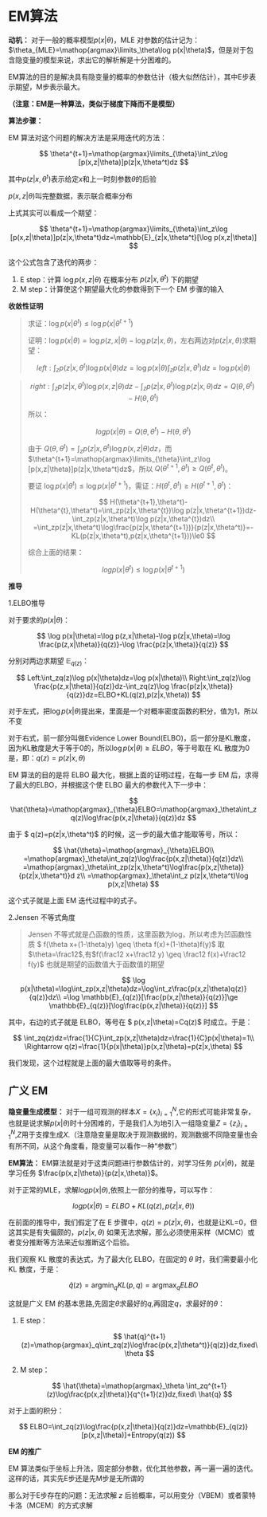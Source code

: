 # EM算法

**动机：** 对于一般的概率模型$p(x|\theta)$，MLE 对参数的估计记为：$\theta_{MLE}=\mathop{argmax}\limits_\theta\log p(x|\theta)$，但是对于包含隐变量的模型来说，求出它的解析解是十分困难的。

EM算法的目的是解决具有隐变量的概率的参数估计（极大似然估计），其中E步表示期望，M步表示最大。

**（注意：EM是一种算法，类似于梯度下降而不是模型）**

**算法步骤：**

EM 算法对这个问题的解决方法是采用迭代的方法：

$$
\theta^{t+1}=\mathop{argmax}\limits_{\theta}\int_z\log [p(x,z|\theta)]p(z|x,\theta^t)dz
$$

其中$p(z|x,\theta^t)$表示给定$x$和上一时刻参数$\theta$的后验

$p(x,z|\theta)$叫完整数据，表示联合概率分布

上式其实可以看成一个期望：

$$
\theta^{t+1}=\mathop{argmax}\limits_{\theta}\int_z\log [p(x,z|\theta)]p(z|x,\theta^t)dz=\mathbb{E}_{z|x,\theta^t}[\log p(x,z|\theta)]
$$

这个公式包含了迭代的两步：

1. E step：计算 $\log p(x,z|\theta)$ 在概率分布 $p(z|x,\theta^t)$ 下的期望
2. M step：计算使这个期望最大化的参数得到下一个 EM 步骤的输入

**收敛性证明**

> 求证：$\log p(x|\theta^t)\le\log p(x|\theta^{t+1})$
>
> 证明：$\log p(x|\theta)=\log p(z,x|\theta)-\log p(z|x,\theta)$，左右两边对$p(z|x,\theta)$求期望：
>
> $$
> left:\int_zp(z|x,\theta^t)\log p(x|\theta)dz=\log p(x|\theta) \int_zp(z|x,\theta^t)dz=\log p(x|\theta)
> $$

> $$
> right:\int_zp(z|x,\theta^t)\log p(x,z|\theta)dz-\int_zp(z|x,\theta^t)\log p(z|x,\theta)dz=Q(\theta,\theta^t)-H(\theta,\theta^t)
> $$
>
> 所以：
>
> $$
> log p(x|\theta)=Q(\theta,\theta^t)-H(\theta,\theta^t)
> $$
>
> 由于 $Q(\theta,\theta^t)=\int_zp(z|x,\theta^t)\log p(x,z|\theta)dz$，而 $\theta^{t+1}=\mathop{argmax}\limits_{\theta}\int_z\log [p(x,z|\theta)]p(z|x,\theta^t)dz$，所以 $Q(\theta^{t+1},\theta^t)\ge Q(\theta^t,\theta^t)$。
>
> 要证 $\log p(x|\theta^t)\le\log p(x|\theta^{t+1})$，需证：$H(\theta^t,\theta^t)\ge H(\theta^{t+1},\theta^t)$：
>
> $$
> H(\theta^{t+1},\theta^t)-H(\theta^{t},\theta^t)=\int_zp(z|x,\theta^{t})\log p(z|x,\theta^{t+1})dz-\int_zp(z|x,\theta^t)\log p(z|x,\theta^{t})dz\\
> =\int_zp(z|x,\theta^t)\log\frac{p(z|x,\theta^{t+1})}{p(z|x,\theta^t)}=-KL(p(z|x,\theta^t),p(z|x,\theta^{t+1}))\le0
> $$
>
> 综合上面的结果：
>
> $$
> log p(x|\theta^t)\le\log p(x|\theta^{t+1})
> $$

**推导**

1.ELBO推导

对于要求的$p(x|\theta)$：

$$
\log p(x|\theta)=\log p(z,x|\theta)-\log p(z|x,\theta)=\log \frac{p(z,x|\theta)}{q(z)}-\log \frac{p(z|x,\theta)}{q(z)}
$$

分别对两边求期望 $\mathbb{E}_{q(z)}$：

$$
Left:\int_zq(z)\log p(x|\theta)dz=\log p(x|\theta)\\
Right:\int_zq(z)\log \frac{p(z,x|\theta)}{q(z)}dz-\int_zq(z)\log \frac{p(z|x,\theta)}{q(z)}dz=ELBO+KL(q(z),p(z|x,\theta))
$$

对于左式，把$\log p(x|\theta)$提出来，里面是一个对概率密度函数的积分，值为1，所以不变

对于右式，前一部分叫做Evidence Lower Bound(ELBO)，后一部分是KL散度，因为KL散度是大于等于0的，所以$\log p(x|\theta)\ge ELBO$，等于号取在 KL 散度为0是，即：$q(z)=p(z|x,\theta)$

EM 算法的目的是将 ELBO 最大化，根据上面的证明过程，在每一步 EM 后，求得了最大的ELBO，并根据这个使 ELBO 最大的参数代入下一步中：

$$
\hat{\theta}=\mathop{argmax}_{\theta}ELBO=\mathop{argmax}_\theta\int_zq(z)\log\frac{p(x,z|\theta)}{q(z)}dz
$$

由于 $ q(z)=p(z|x,\theta^t)$ 的时候，这一步的最大值才能取等号，所以：

$$
\hat{\theta}=\mathop{argmax}_{\theta}ELBO\\
=\mathop{argmax}_\theta\int_zq(z)\log\frac{p(x,z|\theta)}{q(z)}dz\\
=\mathop{argmax}_\theta\int_zp(z|x,\theta^t)\log\frac{p(x,z|\theta)}{p(z|x,\theta^t)}d z\\
=\mathop{argmax}_\theta\int_z p(z|x,\theta^t)\log p(x,z|\theta)
$$

这个式子就是上面 EM 迭代过程中的式子。

2.Jensen 不等式角度

> Jensen 不等式就是凸函数的性质，这里函数为log，所以考虑为凹函数性质
> $ f(\theta x+(1-\theta)y) \geq \theta f(x)+(1-\theta)f(y)$
> 取$\theta=\frac12$,有$f(\frac12 x+\frac12 y) \geq \frac12 f(x)+\frac12 f(y)$
> 也就是期望的函数值大于函数值的期望

$$
\log p(x|\theta)=\log\int_zp(x,z|\theta)dz=\log\int_z\frac{p(x,z|\theta)q(z)}{q(z)}dz\\
=\log \mathbb{E}_{q(z)}[\frac{p(x,z|\theta)}{q(z)}]\ge \mathbb{E}_{q(z)}[\log\frac{p(x,z|\theta)}{q(z)}]
$$

其中，右边的式子就是 ELBO，等号在 $ p(x,z|\theta)=Cq(z)$ 时成立。于是：

$$
\int_zq(z)dz=\frac{1}{C}\int_zp(x,z|\theta)dz=\frac{1}{C}p(x|\theta)=1\\
\Rightarrow q(z)=\frac{1}{p(x|\theta)}p(x,z|\theta)=p(z|x,\theta)
$$

我们发现，这个过程就是上面的最大值取等号的条件。

## 广义 EM

**隐变量生成模型：** 对于一组可观测的样本$X=\{x_i\}_{i=1}^N$,它的形式可能非常复杂，也就是说求解$p(x|\theta)$时十分困难的，于是我们人为地引入一组隐变量$Z=\{z_i\}_{i=1}^N$,$Z$用于支撑生成$X$.（注意隐变量是取决于观测数据的，观测数据不同隐变量也会有所不同，从这个角度看，隐变量可以看作一种“参数”）

**EM算法：** EM算法就是对于这类问题进行参数估计的，对学习任务 $p(x|\theta)$，就是学习任务 $\frac{p(x,z|\theta)}{p(z|x,\theta)}$。

对于正常的MLE，求解$logp(x|\theta)$,依照上一部分的推导，可以写作：

$$
logp(x|\theta)=ELBO+KL(q(z),p(z|x,\theta))
$$

在前面的推导中，我们假定了在 E 步骤中，$q(z)=p(z|x,\theta)$，也就是让KL=0，但这其实是有失偏颇的，$p(z|x,\theta)$ 如果无法求解，那么必须使用采样（MCMC）或者变分推断等方法来近似推断这个后验。

我们观察 KL 散度的表达式，为了最大化 ELBO，在固定的 $\theta$ 时，我们需要最小化 KL 散度，于是：

$$
\hat{q}(z)=\mathop{argmin}_qKL(p,q)=\mathop{argmax}_qELBO
$$

这就是广义 EM 的基本思路,先固定$\theta$求最好的$q$,再固定$q$，求最好的$\theta$：

1. E step：

   $$
   \hat{q}^{t+1}(z)=\mathop{argmax}_q\int_zq(z)\log\frac{p(x,z|\theta^t)}{q(z)}dz,fixed\ \theta
   $$
2. M step：

   $$
   \hat{\theta}=\mathop{argmax}_\theta \int_zq^{t+1}(z)\log\frac{p(x,z|\theta)}{q^{t+1}(z)}dz,fixed\ \hat{q}
   $$

对于上面的积分：

$$
ELBO=\int_zq(z)\log\frac{p(x,z|\theta)}{q(z)}dz=\mathbb{E}_{q(z)}[p(x,z|\theta)]+Entropy(q(z))
$$

**EM 的推广**

EM 算法类似于坐标上升法，固定部分参数，优化其他参数，再一遍一遍的迭代。这样的话，其实先E步还是先M步是无所谓的

那么对于E步存在的问题：无法求解 $z$ 后验概率，可以用变分（VBEM）或者蒙特卡洛（MCEM）的方式求解
